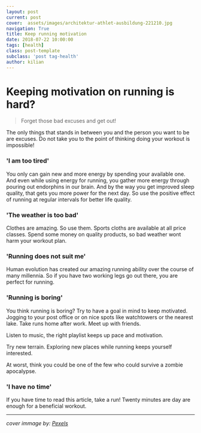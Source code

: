 ```yaml
---
layout: post
current: post
cover:  assets/images/architektur-athlet-ausbildung-221210.jpg
navigation: True
title: Keep running motivation
date: 2018-07-22 10:00:00
tags: [health]
class: post-template
subclass: 'post tag-health'
author: kilian
---
```




# Keeping motivation on running is hard?

> Forget those bad excuses and get out!


The only things that stands in between you and the person you want to be are excuses. Do not take you to the point of thinking doing your workout is impossible!

### 'I am too tired'

You only can gain new and more energy by spending your available one. And even while using energy for running, you gather more energy through pouring out endorphins in our brain. And by the way you get improved sleep quality, that gets you more power for the next day. So use the positive effect of running at regular intervals for better life quality.

### 'The weather is too bad'

Clothes are amazing. So use them. Sports cloths are available at all price classes. Spend some money on quality products, so bad weather wont harm your workout plan.

### 'Running does not suit me'

Human evolution has created our amazing running ability over the course of many millennia.
So if you have two working legs go out there, you are perfect for running.


### 'Running is boring'

You think running is boring? Try to have a goal in mind to keep motivated. Jogging to your post office or on nice spots like watchtowers or the nearest lake. Take runs home after work. Meet up with friends.

Listen to music, the right playlist keeps up pace and motivation.

Try new terrain. Exploring new places while running keeps yourself interested.

At worst, think you could be one of the few who could survive a zombie apocalypse.

### 'I have no time'

If you have time to read this article, take a run! 
Twenty minutes are day are enough for a beneficial workout.


---

_cover immage by: [Pexels](http://pexels.com/)_
